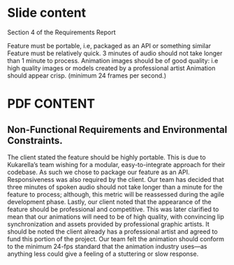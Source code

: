 # Slide content

Section 4 of the Requirements Report

Feature must be portable, i.e, packaged as an API or something similar 
Feature must be relatively quick. 3 minutes of audio should not take longer than 1 minute to process. 
Animation images should be of good quality: i.e high quality images or models created by a professional artist
Animation should appear crisp. (minimum 24 frames per second.) 

# PDF CONTENT 
## Non-Functional Requirements and Environmental Constraints.

The client stated the feature should be highly portable. This is due to Kukarella’s team wishing for a modular, easy-to-integrate approach for their codebase. As such we chose to package our feature as an API. Responsiveness was also required by the client. Our team has decided that three minutes of spoken audio should not take longer than a minute for the feature to process; although, this metric will be reassessed during the agile development phase. Lastly, our client noted that the appearance of the feature should be professional and competitive. This was later clarified to mean that our animations will need to be of high quality, with convincing lip synchronization and assets provided by professional graphic artists. It should be noted the client already has a professional artist and agreed to fund this portion of the project. Our team felt the animation should conform to the minimum 24-fps standard that the animation industry uses—as anything less could give a feeling of a stuttering or slow response.

